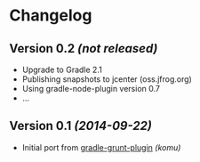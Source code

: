 Changelog
=========

Version 0.2 *(not released)*
----------------------------

* Upgrade to Gradle 2.1
* Publishing snapshots to jcenter (oss.jfrog.org)
* Using gradle-node-plugin version 0.7
* ...

Version 0.1 *(2014-09-22)*
--------------------------

* Initial port from [gradle-grunt-plugin](https://github.com/srs/gradle-grunt-plugin) _(komu)_
